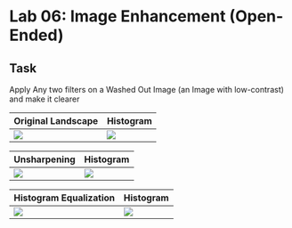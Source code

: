 # Lab 06: Image Enhancement (Open-Ended)

## Task
Apply Any two filters on a Washed Out Image (an Image with low-contrast) and make it clearer

|Original Landscape|Histogram|
|---|---|
|![](https://lh6.googleusercontent.com/3wYwE2eJeUGvKn_9Pvl9gvR_xpoNUOY3NWxgvgwF5J_6kgRpAqdqeonpvtZTftKING-AkadhZi_wtSKxMpSNIZa7fOC8jzAHzrZu4MkzdT-V6NtlI0GPSNsXoEaQONpzRdxFllCm)|![](https://lh6.googleusercontent.com/Lafz6VVqdXlPW5ag-04F2ch3foHpD3oddjk_uvHViGNLgMROkAxLXQtSi8jLZ5vDvmyZ4w4tfQ4tGIQAiSUlZyHHdRXmEKqBEaaVMPcmvEkTn89IhPBRiQn3Wpfr9lNG4yMvNpTv)|

|Unsharpening|Histogram|
|--|--|
|![](https://lh3.googleusercontent.com/EgEgNsjgi43eVkDE_c-QJMRNhX3TkhHb-GVUkfnvtXjZXjywb-OmSuHh_FqXFbkKoEmwDxgqB0U4ACv61yU0u9_usJKrlTOmLB2mSse6xJiz3pbVcaO5-ZFmj6PAUtOPhphEesQ7)|![](https://lh4.googleusercontent.com/eHru08OjLJJjw3YqGul3yg3VtIRZIujR0Z1HMHH3d4TtFAIYw0PQSEvms1G_4gbew0KS8MkdwhEt4JJGQwUdh0czgusuFOP_pukQLeWLYz_hQAPngALz-NBNO1onTIjChUKG6Hpp)|

|Histogram Equalization|Histogram|
|--|--|
|![](https://lh3.googleusercontent.com/7-qxkBr4HJU3LIZZfWyqaLikMVnyNqfGQETx5eAKbPZRThXep1FWef_gcQL2xWXWVA8S3b62GJYot57xjwvqs6i60GTPRC7LO2V5pVug8HR_sdmnGe5caULfhe2xHQ1OSfHugE7n)|![](https://lh6.googleusercontent.com/hCBa4WHWGEyZZId_yZxbbUZeiUbASi6oIPm-C1PkOoa6cW4qHhRUa4VCkkafznzNhW7-XNn2gz3U1UTcBJ0zgbN4emEF3xlO71k0QC9fq-T8mF_2bCgn5YMUQdP-LfRpypAYEAU4)|
